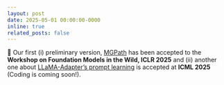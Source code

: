 ```yaml
---
layout: post
date: 2025-05-01 00:00:00-0000
inline: true
related_posts: false
---
```


🎉 Our first (i) preliminary version, [MGPath](https://openreview.net/pdf?id=nJZtYrOeoV) has been accepted to the **Workshop on Foundation Models in the Wild, ICLR 2025** and (ii) another one about [LLaMA-Adapter’s prompt learning](https://arxiv.org/pdf/2502.03029) is accepted at **ICML 2025** (Coding is coming soon!). 

